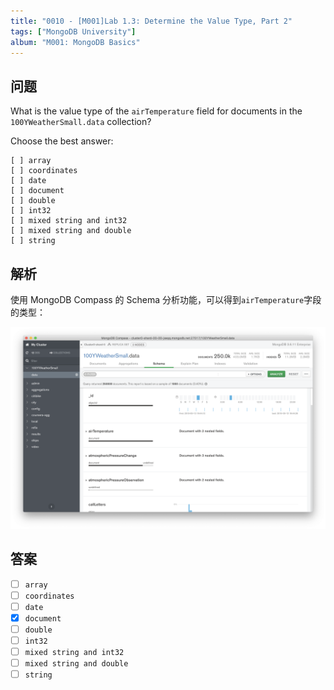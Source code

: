 ```yaml
---
title: "0010 - [M001]Lab 1.3: Determine the Value Type, Part 2"
tags: ["MongoDB University"]
album: "M001: MongoDB Basics"
---
```


## 问题

What is the value type of the `airTemperature` field for documents in the `100YWeatherSmall.data` collection?

Choose the best answer:

```
[ ] array
[ ] coordinates
[ ] date
[ ] document
[ ] double
[ ] int32
[ ] mixed string and int32
[ ] mixed string and double
[ ] string
```

<!--more-->

## 解析

使用 MongoDB Compass 的 Schema 分析功能，可以得到`airTemperature`字段的类型：

![](/assets/images/2019/0010/answer.png)

## 答案

- [ ] `array`
- [ ] `coordinates`
- [ ] `date`
- [x] `document`
- [ ] `double`
- [ ] `int32`
- [ ] `mixed string and int32`
- [ ] `mixed string and double`
- [ ] `string`
